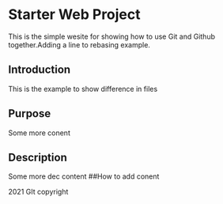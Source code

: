 # Starter Web Project 

This is the simple wesite for
showing how to use Git and Github together.Adding a line to rebasing example.

## Introduction 
This is the example to show difference in files

## Purpose
Some more conent

## Description
Some more dec content
##How to add conent

2021 GIt copyright